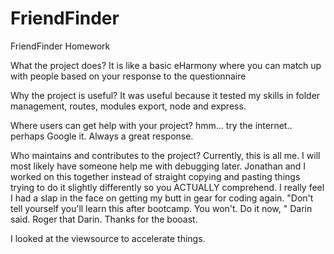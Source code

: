 # FriendFinder
FriendFinder Homework

What the project does?
It is like a basic eHarmony where you can match up with people based on your response to the questionnaire 

Why the project is useful?
It was useful because it tested my skills in folder management, routes, modules export, node and express. 


Where users can get help with your project? 
hmm... try the internet.. perhaps Google it. Always a great response. 


Who maintains and contributes to the project?
Currently, this is all me. I will most likely have someone help me with debugging later. 
Jonathan and I worked on this together instead of straight copying and pasting things trying to do it
slightly differently so you ACTUALLY comprehend. I really feel I had a slap in the face on getting my butt 
in gear for coding again. "Don't tell yourself you'll learn this after bootcamp. You won't. Do it now, " Darin said.
Roger that Darin. Thanks for the booast.  


I looked at the viewsource to accelerate things. 
